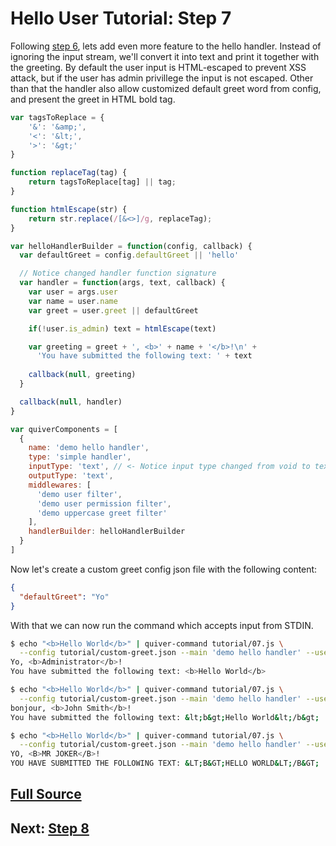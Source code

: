 
Hello User Tutorial: Step 7
===========================

Following [step 6](06.md), lets add even more feature to the hello handler. Instead of ignoring the input stream, we'll convert it into text and print it together with the greeting. By default the user input is HTML-escaped to prevent XSS attack, but if the user has admin privillege the input is not escaped. Other than that the handler also allow customized default greet word from config, and present the greet in HTML bold tag.

```javascript
var tagsToReplace = {
    '&': '&amp;',
    '<': '&lt;',
    '>': '&gt;'
}

function replaceTag(tag) {
    return tagsToReplace[tag] || tag;
}

function htmlEscape(str) {
    return str.replace(/[&<>]/g, replaceTag);
}

var helloHandlerBuilder = function(config, callback) {
  var defaultGreet = config.defaultGreet || 'hello'

  // Notice changed handler function signature
  var handler = function(args, text, callback) {
    var user = args.user
    var name = user.name
    var greet = user.greet || defaultGreet

    if(!user.is_admin) text = htmlEscape(text)

    var greeting = greet + ', <b>' + name + '</b>!\n' +
      'You have submitted the following text: ' + text
    
    callback(null, greeting)
  }

  callback(null, handler)
}

var quiverComponents = [
  {
    name: 'demo hello handler',
    type: 'simple handler',
    inputType: 'text', // <- Notice input type changed from void to text
    outputType: 'text',
    middlewares: [
      'demo user filter',
      'demo user permission filter',
      'demo uppercase greet filter'
    ],
    handlerBuilder: helloHandlerBuilder
  }
]
```

Now let's create a custom greet config json file with the following content:

```json
{
  "defaultGreet": "Yo"
}
```

With that we can now run the command which accepts input from STDIN.

```bash
$ echo "<b>Hello World</b>" | quiver-command tutorial/07.js \
  --config tutorial/custom-greet.json --main 'demo hello handler' --user_id admin
Yo, <b>Administrator</b>!
You have submitted the following text: <b>Hello World</b>

$ echo "<b>Hello World</b>" | quiver-command tutorial/07.js \
  --config tutorial/custom-greet.json --main 'demo hello handler' --user_id admin
bonjour, <b>John Smith</b>!
You have submitted the following text: &lt;b&gt;Hello World&lt;/b&gt;

$ echo "<b>Hello World</b>" | quiver-command tutorial/07.js \
  --config tutorial/custom-greet.json --main 'demo hello handler' --user_id joker
YO, <B>MR JOKER</B>!
YOU HAVE SUBMITTED THE FOLLOWING TEXT: &LT;B&GT;HELLO WORLD&LT;/B&GT;
```

## [Full Source](07.js)

## Next: [Step 8](08.md)